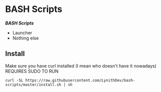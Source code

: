 # BASH Scripts
***BASH Scripts***

- Launcher
- Nothing else

## Install
Make sure you have curl installed (I mean who doesn't have it nowadays)
<br>REQUIRES SUDO TO RUN
```
curl -SL https://raw.githubusercontent.com/LynithDev/bash-scripts/master/install.sh | sh
```
